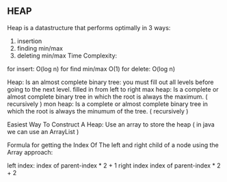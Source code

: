 ## HEAP ##
Heap is a datastructure that performs optimally in 3 ways:
1. insertion
2. finding min/max
3. deleting min/max
Time Complexity:

for insert: O(log n)
for find min/max O(1)
for delete: O(log n)

Heap:
Is an almost complete binary tree:
 you must fill out all levels before going to the next level.
 filled in from left to right 
 max heap:
 Is a complete or almost complete binary tree in which the root is 
 always the maximum. ( recursively ) 
 mon heap:
 Is a complete or almost complete binary tree in which the root is 
 always the minumum of the tree. ( recursively )
 
 Easiest Way To Construct A Heap:
 Use an array to store the heap ( in java we can use an ArrayList ) 
 
 Formula for getting the Index Of The left and right child of a node using the Array approach:

left index:
index of parent-index * 2 + 1
right index
index of parent-index * 2 + 2




 
  